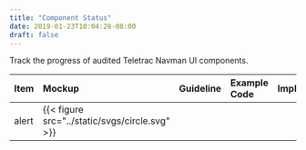 ```yaml
---
title: "Component Status"
date: 2019-01-23T10:04:28-08:00
draft: false
---
```


Track the progress of audited Teletrac Navman UI components.

| Item | Mockup | Guideline | Example Code | Implementation
|:--|:--|:--|:--|:--|
| alert | {{< figure src="../static/svgs/circle.svg" >}} |  |  |  |
